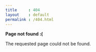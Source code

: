 ```yaml
---
title     : 404
layout    : default
permalink : /404.html
---
```


**Page not found :(**

The requested page could not be found.

